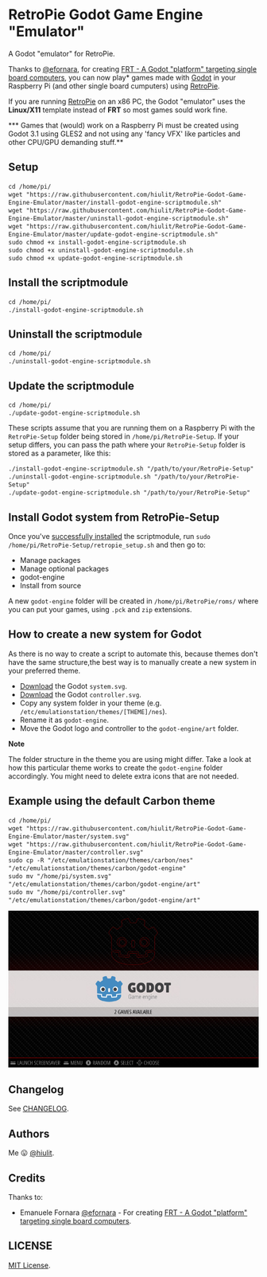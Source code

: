 # RetroPie Godot Game Engine "Emulator"

A Godot "emulator" for RetroPie.

Thanks to [@efornara](https://github.com/efornara), for creating [FRT - A Godot "platform" targeting single board computers](https://github.com/efornara/frt), you can now play* games made with [Godot](https://godotengine.org/) in your Raspberry Pi (and other single board cumputers) using [RetroPie](https://retropie.org.uk/).

If you are running [RetroPie](https://retropie.org.uk/) on an x86 PC, the Godot "emulator" uses the **Linux/X11** template instead of **FRT** so most games sould work fine.

*** Games that (would) work on a Raspberry Pi must be created using Godot 3.1 using GLES2 and not using any 'fancy VFX' like particles and other CPU/GPU demanding stuff.**

## Setup

```
cd /home/pi/
wget "https://raw.githubusercontent.com/hiulit/RetroPie-Godot-Game-Engine-Emulator/master/install-godot-engine-scriptmodule.sh"
wget "https://raw.githubusercontent.com/hiulit/RetroPie-Godot-Game-Engine-Emulator/master/uninstall-godot-engine-scriptmodule.sh"
wget "https://raw.githubusercontent.com/hiulit/RetroPie-Godot-Game-Engine-Emulator/master/update-godot-engine-scriptmodule.sh"
sudo chmod +x install-godot-engine-scriptmodule.sh
sudo chmod +x uninstall-godot-engine-scriptmodule.sh
sudo chmod +x update-godot-engine-scriptmodule.sh
```

## Install the scriptmodule

```
cd /home/pi/
./install-godot-engine-scriptmodule.sh
```

## Uninstall the scriptmodule

```
cd /home/pi/
./uninstall-godot-engine-scriptmodule.sh
```

## Update the scriptmodule

```
cd /home/pi/
./update-godot-engine-scriptmodule.sh
```

These scripts assume that you are running them on a Raspberry Pi with the `RetroPie-Setup` folder being stored in `/home/pi/RetroPie-Setup`. If your setup differs, you can pass the path where your `RetroPie-Setup` folder is stored as a parameter, like this:


```
./install-godot-engine-scriptmodule.sh "/path/to/your/RetroPie-Setup"
./uninstall-godot-engine-scriptmodule.sh "/path/to/your/RetroPie-Setup"
./update-godot-engine-scriptmodule.sh "/path/to/your/RetroPie-Setup"
```
## Install Godot system from RetroPie-Setup

Once you've [successfully installed](#install-the-scriptmodule) the scriptmodule, run `sudo /home/pi/RetroPie-Setup/retropie_setup.sh`  and then go to:

* Manage packages
* Manage optional packages
* godot-engine
* Install from source

A new `godot-engine` folder will be created in `/home/pi/RetroPie/roms/` where you can put your games, using `.pck` and `zip` extensions.

## How to create a new system for Godot

As there is no way to create a script to automate this, because themes don't have the same structure,the best way is to manually create a new system in your preferred theme.

* [Download](https://raw.githubusercontent.com/hiulit/RetroPie-Godot-Game-Engine-Emulator/master/system.svg) the Godot `system.svg`.
* [Download](https://raw.githubusercontent.com/hiulit/RetroPie-Godot-Game-Engine-Emulator/master/controller.svg) the Godot `controller.svg`.
* Copy any system folder in your theme (e.g. `/etc/emulationstation/themes/[THEME]/nes`).
* Rename it as `godot-engine`.
* Move the Godot logo and controller to the `godot-engine/art` folder.

**Note**

The folder structure in the theme you are using might differ. Take a look at how this particular theme works to create the `godot-engine` folder accordingly. You might need to delete extra icons that are not needed.

## Example using the default Carbon theme

```
cd /home/pi/
wget "https://raw.githubusercontent.com/hiulit/RetroPie-Godot-Game-Engine-Emulator/master/system.svg"
wget "https://raw.githubusercontent.com/hiulit/RetroPie-Godot-Game-Engine-Emulator/master/controller.svg"
sudo cp -R "/etc/emulationstation/themes/carbon/nes" "/etc/emulationstation/themes/carbon/godot-engine"
sudo mv "/home/pi/system.svg" "/etc/emulationstation/themes/carbon/godot-engine/art"
sudo mv "/home/pi/controller.svg" "/etc/emulationstation/themes/carbon/godot-engine/art"
```

![Godot system for RetroPie's Carbon theme](/example-images/godot-engine-carbon-theme.jpg)

## Changelog

See [CHANGELOG](/CHANGELOG.md).

## Authors

Me 😛 [@hiulit](https://github.com/hiulit).


## Credits

Thanks to:

- Emanuele Fornara [@efornara](https://github.com/efornara) - For creating [FRT - A Godot "platform" targeting single board computers](https://github.com/efornara/frt).

## LICENSE

[MIT License](/LICENSE).
